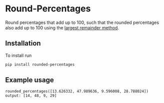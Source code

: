 # Round-Percentages

Round percentages that add up to 100, such that the rounded percentages also add up to 100 using the [largest remainder method](https://en.wikipedia.org/wiki/Largest_remainder_method).

## Installation
To install run
```sh
pip install rounded-percentages
```

## Example usage
```
rounded_percentages([13.626332, 47.989636, 9.596008, 28.788024])
output: [14, 48, 9, 29]
```
